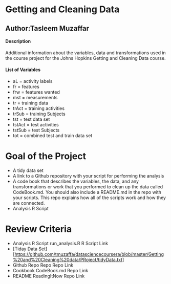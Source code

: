 # Getting and Cleaning Data

## Author:Tasleem Muzaffar


#### Description

Additional information about the variables, data and transformations used in the course project for the Johns Hopkins Getting and Cleaning Data course.

#### List of Variables

- aL = activity labels
- fr = features
- frw = features wanted
- mst = measurements
- tr = training data
- trAct = training activities
- trSub = training Subjects
- tst = test data set
- tstAct = test activities
- tstSub = test Subjects
- tot = combined test and train data set
 
# Goal of the Project
- A tidy data set
- A link to a Github repository with your script for performing the analysis
- A code book that describes the variables, the data, and any transformations or work that you performed to clean up the data called CodeBook.md. You should also include a README.md in the repo with your scripts. This repo explains how all of the scripts work and how  they are connected.
 - Analysis R Script
 
 # Review Criteria

- Analysis R Script	run_analysis.R	R Script Link
- [Tiday Data Set][https://github.com/tmuzaffa/datasciencecoursera/blob/master/Getting%20and%20Cleaning%20data/PRoject/tidyData.txt]
- Github Repo	Repo	Repo Link
- Cookbook	CodeBook.md	Repo Link
- README	ReadingItNow	Repo Link

